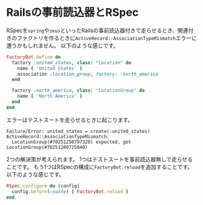 # Railsの事前読込器とRSpec

RSpecを`spring`や`zeus`といったRailsの事前読込器付きで走らせるとき、関連付きのファクトリを作るときに`ActiveRecord::AssociationTypeMismatch`エラーに遭うかもしれません。
以下のような感じです。

```ruby
FactoryBot.define do
  factory :united_states, class: "Location" do
    name { 'United States' }
    association :location_group, factory: :north_america
  end

  factory :north_america, class: "LocationGroup" do
    name { 'North America' }
  end
end
```

エラーはテストスートを走らせるときに起こります。

```
Failure/Error: united_states = create(:united_states)
ActiveRecord::AssociationTypeMismatch:
  LocationGroup(#70251250797320) expected, got LocationGroup(#70251200725840)
```

2つの解決策が考えられます。
1つはテストスートを事前読込器無しで走らせることです。
もう1つはRSpecの構成に`FactoryBot.reload`を追加することです。
以下のような感じです。

```ruby
RSpec.configure do |config|
  config.before(:suite) { FactoryBot.reload }
end
```
